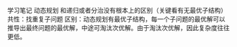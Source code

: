 学习笔记
动态规划
和递归或者分治没有根本上的区别（关键看有无最优子结构）
共性：找重复子问题
区别：动态规划有最优子结构，每一个子问题的最优解可以推导出最终问题的最优解，中途可淘汰次优解。由于淘汰次优解，因此复杂度往往更低。
